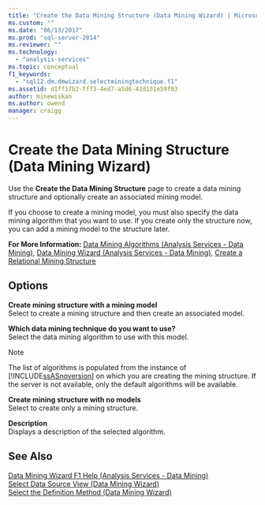 ```yaml
---
title: "Create the Data Mining Structure (Data Mining Wizard) | Microsoft Docs"
ms.custom: ""
ms.date: "06/13/2017"
ms.prod: "sql-server-2014"
ms.reviewer: ""
ms.technology: 
  - "analysis-services"
ms.topic: conceptual
f1_keywords: 
  - "sql12.dm.dmwizard.selectminingtechnique.f1"
ms.assetid: d1ff17b2-fff3-4ed7-a5d6-42d131e59f93
author: minewiskan
ms.author: owend
manager: craigg
---
```

# Create the Data Mining Structure (Data Mining Wizard)
  Use the **Create the Data Mining Structure** page to create a data mining structure and optionally create an associated mining model.  
  
 If you choose to create a mining model, you must also specify the data mining algorithm that you want to use. If you create only the structure now, you can add a mining model to the structure later.  
  
 **For More Information:** [Data Mining Algorithms &#40;Analysis Services - Data Mining&#41;](data-mining/data-mining-algorithms-analysis-services-data-mining.md), [Data Mining Wizard &#40;Analysis Services - Data Mining&#41;](data-mining/data-mining-wizard-analysis-services-data-mining.md), [Create a Relational Mining Structure](data-mining/create-a-relational-mining-structure.md)  
  
## Options  
 **Create mining structure with a mining model**  
 Select to create a mining structure and then create an associated model.  
  
 **Which data mining technique do you want to use?**  
 Select the data mining algorithm to use with this model.  
  
> [!NOTE]  
>  The list of algorithms is populated from the instance of [!INCLUDE[ssASnoversion](../includes/ssasnoversion-md.md)] on which you are creating the mining structure. If the server is not available, only the default algorithms will be available.  
  
 **Create mining structure with no models**  
 Select to create only a mining structure.  
  
 **Description**  
 Displays a description of the selected algorithm.  
  
## See Also  
 [Data Mining Wizard F1 Help &#40;Analysis Services - Data Mining&#41;](data-mining-wizard-f1-help-analysis-services-data-mining.md)   
 [Select Data Source View &#40;Data Mining Wizard&#41;](select-data-source-view-data-mining-wizard.md)   
 [Select the Definition Method &#40;Data Mining Wizard&#41;](select-the-definition-method-data-mining-wizard.md)  
  
  
